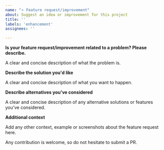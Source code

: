 ```yaml
---
name: "⭐ Feature request/improvement"
about: Suggest an idea or improvement for this project
title: ''
labels: 'enhancement'
assignees: ''

---
```


**Is your feature request/improvement related to a problem? Please describe.**

A clear and concise description of what the problem is.

**Describe the solution you'd like**

A clear and concise description of what you want to happen.

**Describe alternatives you've considered**

A clear and concise description of any alternative solutions or features you've considered.

**Additional context**

Add any other context, example or screenshots about the feature request here.

Any contribution is welcome, so do not hesitate to submit a PR.
